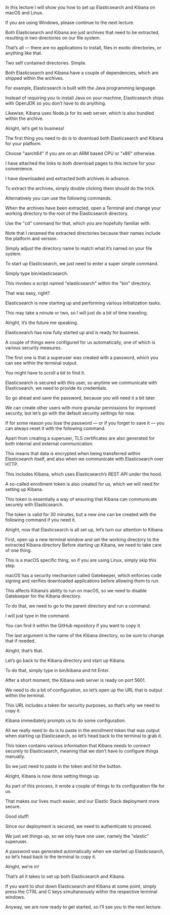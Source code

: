 In this lecture I will show you how to set up Elasticsearch and Kibana on macOS and Linux.

If you are using Windows, please continue to the next lecture.

Both Elasticsearch and Kibana are just archives that need to be extracted, resulting in two directories on our file system.

That’s all — there are no applications to install, files in exotic directories, or anything like that.

Two self contained directories. Simple.

Both Elasticsearch and Kibana have a couple of dependencies, which are shipped within the archives.

For example, Elasticsearch is built with the Java programming language.

Instead of requiring you to install Java on your machine, Elasticsearch ships with OpenJDK so you don’t have to do anything.

Likewise, Kibana uses Node.js for its web server, which is also bundled within the archive.

Alright, let’s get to business!

The first thing you need to do is to download both Elasticsearch and Kibana for your platform.

Choose "aarch64" if you are on an ARM based CPU or "x86" otherwise.

I have attached the links to both download pages to this lecture for your convenience.

I have downloaded and extracted both archives in advance.

To extract the archives, simply double clicking them should do the trick.

Alternatively you can use the following commands.

When the archives have been extracted, open a Terminal and change your working directory to the root of the Elasticsearch directory.

Use the "cd" command for that, which you are hopefully familiar with.

Note that I renamed the extracted directories because their names include the platform and version.

Simply adjust the directory name to match what it’s named on your file system.

To start up Elasticsearch, we just need to enter a super simple command.

Simply type bin/elasticsearch.

This invokes a script named "elasticsearch" within the "bin" directory.

That was easy, right?

Elasticsearch is now starting up and performing various initialization tasks.

This may take a minute or two, so I will just do a bit of time traveling.

Alright, it’s the future me speaking.

Elasticsearch has now fully started up and is ready for business.

A couple of things were configured for us automatically, one of which is various security measures.

The first one is that a superuser was created with a password, which you can see within the terminal output.

You might have to scroll a bit to find it.

Elasticsearch is secured with this user, so anytime we communicate with Elasticsearch, we need to provide its credentials.

So go ahead and save the password, because you will need it a bit later.

We can create other users with more granular permissions for improved security, but let’s go with the default security settings for now.

If for some reason you lose the password — or if you forget to save it — you can always reset it with the following command.

Apart from creating a superuser, TLS certificates are also generated for both internal and external communication.

This means that data is encrypted when being transferred within Elasticsearch itself, and also when we communicate with Elasticsearch over HTTP.

This includes Kibana, which uses Elasticsearch’s REST API under the hood.

A so-called enrollment token is also created for us, which we will need for setting up Kibana.

This token is essentially a way of ensuring that Kibana can communicate securely with Elasticsearch.

The token is valid for 30 minutes, but a new one can be created with the following command if you need it.

Alright, now that Elasticsearch is all set up, let’s turn our attention to Kibana.

First, open up a new terminal window and set the working directory to the extracted Kibana directory Before starting up Kibana, we need to take care of one thing.

This is a macOS specific thing, so if you are using Linux, simply skip this step.

macOS has a security mechanism called Gatekeeper, which enforces code signing and verifies downloaded applications before allowing them to run.

This affects Kibana’s ability to run on macOS, so we need to disable Gatekeeper for the Kibana directory.

To do that, we need to go to the parent directory and run a command.

I will just type in the command.

You can find it within the GitHub repository if you want to copy it.

The last argument is the name of the Kibana directory, so be sure to change that if needed.

Alright, that’s that.

Let’s go back to the Kibana directory and start up Kibana.

To do that, simply type in bin/kibana and hit Enter.

After a short moment, the Kibana web server is ready on port 5601.

We need to do a bit of configuration, so let’s open up the URL that is output within the terminal.

This URL includes a token for security purposes, so that’s why we need to copy it.

Kibana immediately prompts us to do some configuration.

All we really need to do is to paste in the enrollment token that was output when starting up Elasticsearch, so let’s head back to the terminal to grab it.

This token contains various information that Kibana needs to connect securely to Elasticsearch, meaning that we don’t have to configure things manually.

So we just need to paste in the token and hit the button.

Alright, Kibana is now done setting things up.

As part of this process, it wrote a couple of things to its configuration file for us.

That makes our lives much easier, and our Elastic Stack deployment more secure.

Good stuff!

Since our deployment is secured, we need to authenticate to proceed.

We just set things up, so we only have one user, namely the "elastic" superuser.

A password was generated automatically when we started up Elasticsearch, so let’s head back to the terminal to copy it.

Alright, we’re in!

That’s all it takes to set up both Elasticsearch and Kibana.

If you want to shut down Elasticsearch and Kibana at some point, simply press the CTRL and C keys simultaneously within the respective terminal windows.

Anyway, we are now ready to get started, so I’ll see you in the next lecture.

